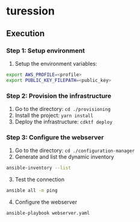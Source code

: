 # turession

## Execution 

### Step 1: Setup environment 
1. Setup the environment variables: 
```sh
export AWS_PROFILE=<profile>
export PUBLIC_KEY_FILEPATH=<public_key>
```

### Step 2: Provision the infrastructure

1. Go to the directory: `cd ./provisioning`
2. Install the project: `yarn install`
3. Deploy the infrastructure: `cdktf deploy`

### Step 3: Configure the webserver

1. Go to the directory: `cd ./configuration-manager`
2. Generate and list the dynamic inventory
```sh
ansible-inventory --list
```
3. Test the connection
```sh
ansible all -m ping
```
4. Configure the webserver
```sh
ansible-playbook webserver.yaml
```


